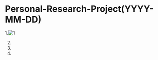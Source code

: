 # Personal-Research-Project(YYYY-MM-DD)

1.![1](https://user-images.githubusercontent.com/56412471/193455927-8075ec8e-e564-4b64-8671-b11ce600fa55.PNG)


2.

3.

4.
